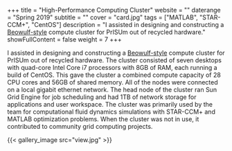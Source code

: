 +++
title = "High-Performance Computing Cluster"
website = ""
daterange = "Spring 2019"
subtitle = ""
cover = "card.jpg"
tags = ["MATLAB", "STAR-CCM+", "CentOS"]
description = "I assisted in designing and constructing a [Beowulf-style](https://en.wikipedia.org/wiki/Beowulf_cluster) compute cluster for PrISUm out of recycled hardware."
showFullContent = false
weight = 7
+++

I assisted in designing and constructing a
[Beowulf-style](https://en.wikipedia.org/wiki/Beowulf_cluster) compute cluster for
PrISUm out of recycled hardware. The cluster consisted of seven desktops with quad-core
Intel Core i7 processors with 8GB of RAM, each running a build of CentOS.
This gave the cluster a combined compute capacity of 28 CPU cores and 56GB of
shared memory. All of the nodes were connected on a local gigabit ethernet network.
The head node of the cluster ran Sun Grid Engine for job scheduling and had 1TB of
network storage for applications and user workspace. The cluster was primarily used
by the team for computational fluid dynamics simulations with STAR-CCM+ and MATLAB
optimization problems. When the cluster was not in use, it contributed to community
grid computing projects.

{{< gallery_image src="view.jpg" >}}
